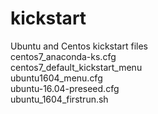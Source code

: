 # kickstart
Ubuntu and Centos kickstart files  
centos7_anaconda-ks.cfg  
centos7_default_kickstart_menu   
ubuntu1604_menu.cfg  
ubuntu-16.04-preseed.cfg  
ubuntu_1604_firstrun.sh  
